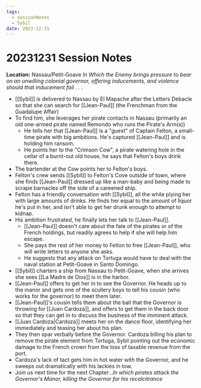 ```yaml
---
tags:
  - sessionNotes
  - Sybil
date: 2023-12-31
---
```

# 20231231 Session Notes
**Location:** Nassau/Petit-Goave
*In Which the Enemy brings pressure to bear on an unwilling colonial governor, offering inducements, and violence should that inducement fail . . .*

- [[Sybil]] is delivered to Nassau by El Mapache after the Letters Debacle so that she can search for [[Jean-Paul]] (the Frenchman from the Guadalupe Affair)
- To find him, she leverages her pirate contacts in Nassau (primarily an old one-armed pirate named Remondo who runs the Pirate's Arm(s))
	- He tells her that [[Jean-Paul]] is a "guest" of Captain Felton, a small-time pirate with big ambitions.  He's captured [[Jean-Paul]] and is holding him ransom.
	- He points her to the "Crimson Cow", a pirate watering hole in the cellar of a burnt-out old house, he says that Felton's boys drink there.
- The bartender at the Cow points her to Felton's boys.
- Felton's crew sends [[Sybil]] to Felton's Cove outside of town, where she finds [[Jean-Paul]] dressed up like a man-baby and being made to scrape barnacles off the side of a careened ship.
- Felton has a friendly conversation with [[Sybil]], all the while plying her with large amounts of drinks.  He finds her equal to the amount of liquor he's put in her, and isn't able to get her drunk enough to attempt to kidnap.
- His ambition frustrated, he finally lets her talk to [[Jean-Paul]].
	- [[Jean-Paul]] doesn't care about the fate of the pirates or of the French holdings, but readily agrees to help if she will help him escape.
	- She pays the rest of her money to Felton to free [[Jean-Paul]], who will write letters to anyone she asks.
	- He suggests that any attack on Tortuga would have to deal with the naval station at Petit-Goave in Santo Domingo.
- [[Sybil]] charters a ship from Nassau to Petit-Goave, when she arrives she sees [[La Madre de Dios]] is in the harbor.
- [[Jean-Paul]] offers to get her in to see the Governor.  He heads up to the manor and gets one of the scullery boys to tell his cousin (who works for the governor) to meet them later.
- [[Jean-Paul]]'s cousin tells them about the ball that the Governor is throwing for [[Juan Cardoza]], and offers to get them in the back door so that they can get in to discuss the business of the imminent attack.
- [[Juan Cardoza|Cardoza]] meets her on the dance floor, identifying her immediately and teasing her about his plan.
- They then spar verbally before the Governor.  Cardoza billing his plan to remove the pirate element from Tortuga, Sybil pointing out the economic damage to the French crown from the loss of taxable revenue from the port.
- Cardoza's lack of tact gets him in hot water with the Governor, and he sweeps out dramatically with his lackies in tow.
- Join us next time for the next Chapter...*In which pirates attack the Governor's Manor, killing the Governor for his recalcitrance*